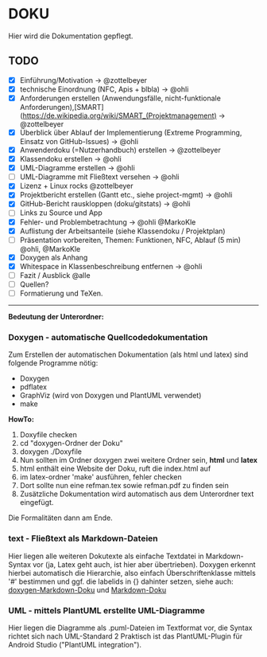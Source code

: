 # DOKU

Hier wird die Dokumentation gepflegt.

## TODO
- [x] Einführung/Motivation -> @zottelbeyer
- [x] technische Einordnung (NFC, Apis + blbla) -> @ohli
- [x] Anforderungen erstellen (Anwendungsfälle, nicht-funktionale Anforderungen),[SMART](https://de.wikipedia.org/wiki/SMART_(Projektmanagement) ->  @zottelbeyer
- [x] Überblick über Ablauf der Implementierung (Extreme Programming, Einsatz von GitHub-Issues) -> @ohli
- [x] Anwenderdoku (=Nutzerhandbuch) erstellen -> @zottelbeyer
- [x] Klassendoku erstellen -> @ohli
- [x] UML-Diagramme erstellen -> @ohli
- [ ] UML-Diagramme mit Fließtext versehen -> @ohli
- [x] Lizenz + Linux rocks @zottelbeyer
- [x] Projektbericht erstellen (Gantt etc., siehe project-mgmt) -> @ohli
- [x] GitHub-Bericht rauskloppen (doku/gitstats) -> @ohli
- [ ] Links zu Source und App
- [x] Fehler- und Problembetrachtung -> @ohli @MarkoKle
- [x] Auflistung der Arbeitsanteile (siehe Klassendoku / Projektplan)
- [ ] Präsentation vorbereiten, Themen: Funktionen, NFC, Ablauf (5 min) @ohli, @MarkoKle
- [x] Doxygen als Anhang
- [x] Whitespace in Klassenbeschreibung entfernen -> @ohli
- [ ] Fazit / Ausblick @alle
- [ ] Quellen?
- [ ] Formatierung und TeXen.

----

**Bedeutung der Unterordner:**
### Doxygen - automatische Quellcodedokumentation

Zum Erstellen der automatischen Dokumentation (als html und latex) sind folgende Programme nötig:
* Doxygen
* pdflatex
* GraphViz (wird von Doxygen und PlantUML verwendet)
* make

**HowTo:**

1. Doxyfile checken
2. cd "doxygen-Ordner der Doku"
3. doxygen ./Doxyfile
4. Nun sollten im Ordner doxygen zwei weitere Ordner sein, **html** und **latex**
  1. html enthält eine Website der Doku, ruft die index.html auf
  2. im latex-ordner 'make' ausführen, fehler checken
  3. Dort sollte nun eine refman.tex sowie refman.pdf zu finden sein
5. Zusätzliche Dokumentation wird automatisch aus dem Unterordner text eingefügt.

Die Formalitäten dann am Ende.

### text - Fließtext als Markdown-Dateien
Hier liegen alle weiteren Dokutexte als einfache Textdatei in Markdown-Syntax vor (ja, Latex geht auch, ist hier aber übertrieben).
Doxygen erkennt hierbei automatisch die Hierarchie, also einfach Überschriftenklasse mittels '#' bestimmen und ggf. die labelids in {} dahinter setzen, siehe auch:
[doxygen-Markdown-Doku](http://www.stack.nl/~dimitri/doxygen/manual/markdown.html) und  [Markdown-Doku](http://daringfireball.net/projects/markdown/syntax)


### UML - mittels PlantUML erstellte UML-Diagramme
Hier liegen die Diagramme als .puml-Dateien im Textformat vor, die Syntax richtet sich nach UML-Standard 2
Praktisch ist das PlantUML-Plugin für Android Studio ("PlantUML integration").
